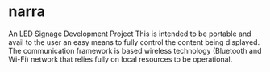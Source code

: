 # narra
An LED Signage Development Project
This is intended to be portable and avail to the user an easy means to fully control the content being displayed. The communication framework is based wireless technology (Bluetooth and Wi-Fi) network that relies fully on local resources to be operational.
